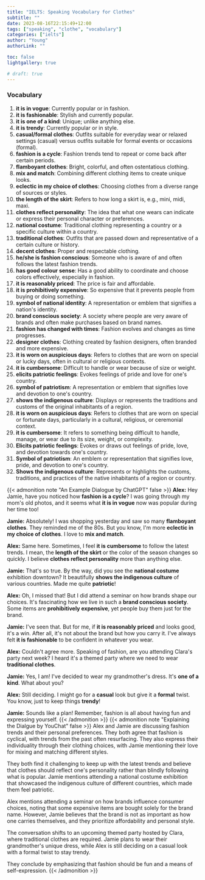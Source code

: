 ```yaml
---
title: "IELTS: Speaking Vocabulary for Clothes"
subtitle: ""
date: 2023-08-16T22:15:49+12:00
tags: ["speaking", "clothe", "vocabulary"]
categories: ["ielts"]
author: "Young"
authorLink: ""

toc: false
lightgallery: true

# draft: true
---
```


### Vocabulary

1. **it is in vogue**: Currently popular or in fashion.
2. **it is fashionable**: Stylish and currently popular.
3. **it is one of a kind**: Unique; unlike anything else.
4. **it is trendy**: Currently popular or in style.
5. **casual/formal clothes**: Outfits suitable for everyday wear or relaxed settings (casual) versus outfits suitable for formal events or occasions (formal).
6. **fashion is a cycle**: Fashion trends tend to repeat or come back after certain periods.
7. **flamboyant clothes**: Bright, colorful, and often ostentatious clothing.
8. **mix and match**: Combining different clothing items to create unique looks.
9. **eclectic in my choice of clothes**: Choosing clothes from a diverse range of sources or styles.
10. **the length of the skirt**: Refers to how long a skirt is, e.g., mini, midi, maxi.
11. **clothes reflect personality**: The idea that what one wears can indicate or express their personal character or preferences.
12. **national costume**: Traditional clothing representing a country or a specific culture within a country.
13. **traditional clothes**: Outfits that are passed down and representative of a certain culture or history.
14. **decent clothes**: Proper and respectable clothing.
15. **he/she is fashion conscious**: Someone who is aware of and often follows the latest fashion trends.
16. **has good colour sense**: Has a good ability to coordinate and choose colors effectively, especially in fashion.
17. **it is reasonably priced**: The price is fair and affordable.
18. **it is prohibitively expensive**: So expensive that it prevents people from buying or doing something.
19. **symbol of national identity**: A representation or emblem that signifies a nation's identity.
20. **brand conscious society**: A society where people are very aware of brands and often make purchases based on brand names.
21. **fashion has changed with times**: Fashion evolves and changes as time progresses.
22. **designer clothes**: Clothing created by fashion designers, often branded and more expensive.
23. **it is worn on auspicious days**: Refers to clothes that are worn on special or lucky days, often in cultural or religious contexts.
24. **it is cumbersome**: Difficult to handle or wear because of size or weight.
25. **elicits patriotic feelings**: Evokes feelings of pride and love for one's country.
26. **symbol of patriotism**: A representation or emblem that signifies love and devotion to one's country.
27. **shows the indigenous culture**: Displays or represents the traditions and customs of the original inhabitants of a region.
28. **it is worn on auspicious days**: Refers to clothes that are worn on special or fortunate days, particularly in a cultural, religious, or ceremonial context.
29. **it is cumbersome**: It refers to something being difficult to handle, manage, or wear due to its size, weight, or complexity.
30. **Elicits patriotic feelings**: Evokes or draws out feelings of pride, love, and devotion towards one's country.
31. **Symbol of patriotism**: An emblem or representation that signifies love, pride, and devotion to one's country.
32. **Shows the indigenous culture**: Represents or highlights the customs, traditions, and practices of the native inhabitants of a region or country.

{{< admonition note "An Example Dialogue by ChatGPT" false >}}
**Alex:** Hey Jamie, have you noticed how **fashion is a cycle**? I was going through my mom's old photos, and it seems what **it is in vogue** now was popular during her time too!

**Jamie:** Absolutely! I was shopping yesterday and saw so many **flamboyant clothes**. They reminded me of the 80s. But you know, I'm more **eclectic in my choice of clothes**. I love to **mix and match**.

**Alex:** Same here. Sometimes, I feel **it is cumbersome** to follow the latest trends. I mean, the **length of the skirt** or the color of the season changes so quickly. I believe **clothes reflect personality** more than anything else.

**Jamie:** That's so true. By the way, did you see the **national costume** exhibition downtown? It beautifully **shows the indigenous culture** of various countries. Made me quite **patriotic**!

**Alex:** Oh, I missed that! But I did attend a seminar on how brands shape our choices. It's fascinating how we live in such a **brand conscious society**. Some items are **prohibitively expensive**, yet people buy them just for the brand.

**Jamie:** I've seen that. But for me, if **it is reasonably priced** and looks good, it's a win. After all, it's not about the brand but how you carry it. I've always felt **it is fashionable** to be confident in whatever you wear.

**Alex:** Couldn't agree more. Speaking of fashion, are you attending Clara's party next week? I heard it's a themed party where we need to wear **traditional clothes**.

**Jamie:** Yes, I am! I've decided to wear my grandmother's dress. It's **one of a kind**. What about you?

**Alex:** Still deciding. I might go for a **casual** look but give it a **formal** twist. You know, just to keep things **trendy**!

**Jamie:** Sounds like a plan! Remember, fashion is all about having fun and expressing yourself.
{{< /admonition >}}
{{< admonition note "Explaining the Dialgue by YouChat" false >}}
Alex and Jamie are discussing fashion trends and their personal preferences. They both agree that fashion is cyclical, with trends from the past often resurfacing. They also express their individuality through their clothing choices, with Jamie mentioning their love for mixing and matching different styles.

They both find it challenging to keep up with the latest trends and believe that clothes should reflect one's personality rather than blindly following what is popular. Jamie mentions attending a national costume exhibition that showcased the indigenous culture of different countries, which made them feel patriotic.

Alex mentions attending a seminar on how brands influence consumer choices, noting that some expensive items are bought solely for the brand name. However, Jamie believes that the brand is not as important as how one carries themselves, and they prioritize affordability and personal style.

The conversation shifts to an upcoming themed party hosted by Clara, where traditional clothes are required. Jamie plans to wear their grandmother's unique dress, while Alex is still deciding on a casual look with a formal twist to stay trendy.

They conclude by emphasizing that fashion should be fun and a means of self-expression.
{{< /admonition >}}